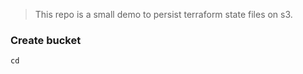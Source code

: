 > This repo is a small demo to persist terraform state files on s3.

### Create bucket
```console
cd 
```

